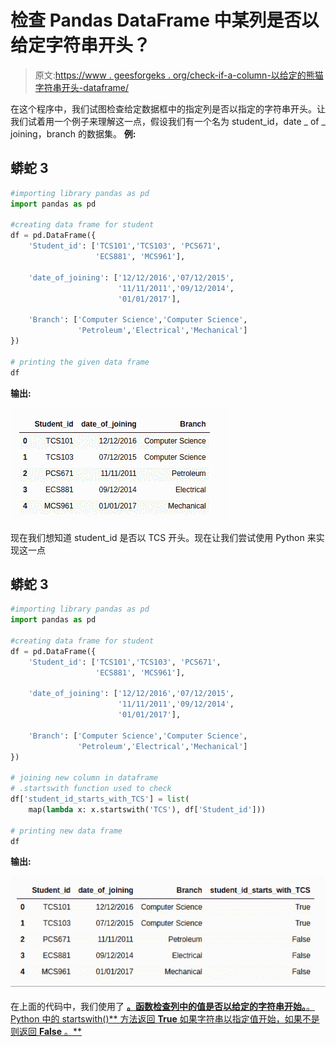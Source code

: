 # 检查 Pandas DataFrame 中某列是否以给定字符串开头？

> 原文:[https://www . geesforgeks . org/check-if-a-column-以给定的熊猫字符串开头-dataframe/](https://www.geeksforgeeks.org/check-if-a-column-starts-with-given-string-in-pandas-dataframe/)

在这个程序中，我们试图检查给定数据框中的指定列是否以指定的字符串开头。让我们试着用一个例子来理解这一点，假设我们有一个名为 student_id，date _ of _ joining，branch 的数据集。
**例:**

## 蟒蛇 3

```py
#importing library pandas as pd
import pandas as pd

#creating data frame for student
df = pd.DataFrame({
    'Student_id': ['TCS101','TCS103', 'PCS671', 
                   'ECS881', 'MCS961'],

    'date_of_joining': ['12/12/2016','07/12/2015',
                        '11/11/2011','09/12/2014',
                        '01/01/2017'],

    'Branch': ['Computer Science','Computer Science',
               'Petroleum','Electrical','Mechanical']
})

# printing the given data frame
df
```

**输出:**

![](img/a5de8999e74a383e576392b257fd406e.png)

现在我们想知道 student_id 是否以 TCS 开头。现在让我们尝试使用 Python 来实现这一点

## 蟒蛇 3

```py
#importing library pandas as pd
import pandas as pd

#creating data frame for student
df = pd.DataFrame({
    'Student_id': ['TCS101','TCS103', 'PCS671', 
                   'ECS881', 'MCS961'],

    'date_of_joining': ['12/12/2016','07/12/2015',
                        '11/11/2011','09/12/2014',
                        '01/01/2017'],

    'Branch': ['Computer Science','Computer Science',
               'Petroleum','Electrical','Mechanical']
})

# joining new column in dataframe 
# .startswith function used to check
df['student_id_starts_with_TCS'] = list(
    map(lambda x: x.startswith('TCS'), df['Student_id'])) 

# printing new data frame
df
```

**输出:**

![](img/0a827bffe4387a0b02a7a85e8ddd4730.png)

在上面的代码中，我们使用了 [**。函数检查列中的值是否以给定的字符串开始。**。Python 中的 startswith()** 方法返回 **True** 如果字符串以指定值开始，如果不是则返回 **False** 。**](https://www.geeksforgeeks.org/python-string-startswith/)